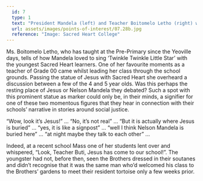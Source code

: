 ```yaml
---
  id: 7
  type: 1
  text: "President Mandela (left) and Teacher Boitomelo Letho (right) with Pre-Primary learners in 1999."
  url: assets/images/points-of-interest/07.28b.jpg
  reference: "Image: Sacred Heart College"
---
```

Ms. Boitomelo Letho, who has taught at the Pre-Primary since the Yeoville days, tells of how Mandela loved to sing ‘Twinkle Twinkle Little Star’ with the youngest Sacred Heart learners. One of her favourite moments as a teacher of Grade 00 came whilst leading her class through the school grounds. Passing the statue of Jesus with Sacred Heart she overheard a discussion between a few of the 4 and 5 year olds. Was this perhaps the resting place of Jesus or Nelson Mandela they debated? Such a spot with this prominent statue as marker could only be, in their minds, a signifier for one of these two momentous figures that they hear in connection with their schools’ narrative in stories around social justice. 

“Wow, look it’s Jesus!” … “No, it’s not real” … “But it is actually where Jesus is buried” … “yes, it is like a signpost” … “well I think Nelson Mandela is buried here” … “at night maybe they talk to each other” ... 

Indeed, at a recent school Mass one of her students lent over and whispered, “Look, Teacher Buti, Jesus has come to our school!”. The youngster had not, before then, seen the Brothers dressed in their soutanes and didn’t recognise that it was the same man who’d welcomed his class to the Brothers’ gardens to meet their resident tortoise only a few weeks prior.


  